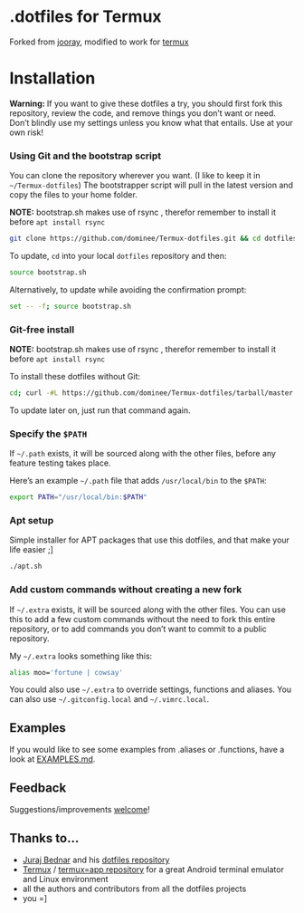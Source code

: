 # .dotfiles for Termux

Forked from [jooray](https://github.com/jooray/dotfiles), modified to work for [termux](https://github.com/termux/termux-app)

# Installation

**Warning:** If you want to give these dotfiles a try, you should first fork this repository, review the code, and remove things you don’t want or need. Don’t blindly use my settings unless you know what that entails. Use at your own risk!


### Using Git and the bootstrap script

You can clone the repository wherever you want. (I like to keep it in `~/Termux-dotfiles`) The bootstrapper script will pull in the latest version and copy the files to your home folder.

**NOTE:** bootstrap.sh makes use of rsync , therefor remember to install it before `apt install rsync`

```bash
git clone https://github.com/dominee/Termux-dotfiles.git && cd dotfiles && source bootstrap.sh
```

To update, `cd` into your local `dotfiles` repository and then:

```bash
source bootstrap.sh
```

Alternatively, to update while avoiding the confirmation prompt:

```bash
set -- -f; source bootstrap.sh
```

### Git-free install

**NOTE:** bootstrap.sh makes use of rsync , therefor remember to install it before `apt install rsync`

To install these dotfiles without Git:

```bash
cd; curl -#L https://github.com/dominee/Termux-dotfiles/tarball/master | tar -xzv --strip-components 1 --exclude={README.md,bootstrap.sh,LICENSE-MIT.txt}
```

To update later on, just run that command again.

### Specify the `$PATH`

If `~/.path` exists, it will be sourced along with the other files, before any feature testing takes place.

Here’s an example `~/.path` file that adds `/usr/local/bin` to the `$PATH`:

```bash
export PATH="/usr/local/bin:$PATH"
```

### Apt setup

Simple installer for APT packages that use this dotfiles, and that make your life easier ;]

```bash
./apt.sh
```


### Add custom commands without creating a new fork

If `~/.extra` exists, it will be sourced along with the other files. You can use this to add a few custom commands without the need to fork this entire repository, or to add commands you don’t want to commit to a public repository.

My `~/.extra` looks something like this:

```bash
alias moo='fortune | cowsay'
```

You could also use `~/.extra` to override settings, functions and aliases.
You can also use `~/.gitconfig.local` and `~/.vimrc.local`.

## Examples

If you would like to see some examples from .aliases or .functions, have a look at [EXAMPLES.md](https://github.com/dominee/Termux-dotfiles/blob/master/EXAMPLES.md).


## Feedback

Suggestions/improvements [welcome](https://github.com/dominee/Termux-dotfiles/issues)!


## Thanks to…
* [Juraj Bednar](https://juraj.bednar.sk/) and his [dotfiles repository](https://github.com/jooray/dotfiles) 
* [Termux](https://termux.com/) / [termux=app repository](https://github.com/termux/termux-app) for a great Android terminal emulator and Linux environment
* all the authors and contributors from all the dotfiles projects
* you =]

